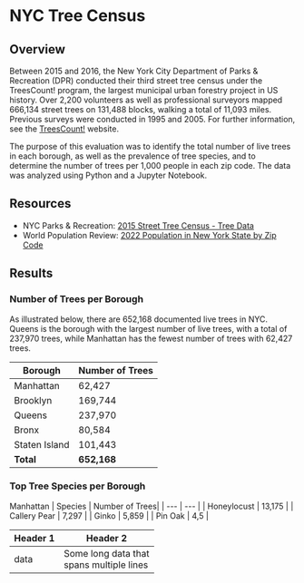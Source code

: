 # NYC Tree Census

## Overview
Between 2015 and 2016, the New York City Department of Parks & Recreation (DPR) conducted their third street tree census under the TreesCount! program, the largest municipal urban forestry project in US history. Over 2,200 volunteers as well as professional surveyors mapped 666,134 street trees on 131,488 blocks, walking a total of 11,093 miles. Previous surveys were conducted in 1995 and 2005. For further information, see the [TreesCount!](https://www.nycgovparks.org/trees/treescount) website.

The purpose of this evaluation was to identify the total number of live trees in each borough, as well as the prevalence of tree species, and to determine the number of trees per 1,000 people in each zip code. The data was analyzed using Python and a Jupyter Notebook. 

## Resources
- NYC Parks & Recreation: [2015 Street Tree Census - Tree Data](https://data.cityofnewyork.us/Environment/2015-Street-Tree-Census-Tree-Data/uvpi-gqnh)
- World Population Review: [2022 Population in New York State by Zip Code](https://worldpopulationreview.com/zips/new-york)

## Results
### Number of Trees per Borough
As illustrated below, there are 652,168 documented live trees in NYC. Queens is the borough with the largest number of live trees, with a total of 237,970 trees, while Manhattan has the fewest number of trees with 62,427 trees. 

| Borough     | Number of Trees |
| ---      | ---       |
| Manhattan | 62,427        |
| Brooklyn     | 169,744      |
| Queens | 237,970         |
| Bronx | 80,584        |
| Staten Island | 101,443         |
| **Total** | **652,168**        |

### Top Tree Species per Borough
Manhattan
| Species | Number of Trees|
| --- | --- |
| Honeylocust | 13,175 |
| Callery Pear | 7,297 |
| Ginko | 5,859 |
| Pin Oak | 4,5 |

| Header 1  | Header 2 |
| --------  | -------- |
| data      | Some long data that <br /> spans multiple lines |

